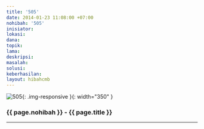 ```yaml
---
title: '505'
date: 2014-01-23 11:08:00 +07:00
nohibah: '505'
inisiator: 
lokasi: 
dana: 
topik: 
lama: 
deskripsi: 
masalah: 
solusi: 
keberhasilan: 
layout: hibahcmb
---
```


![505](/static/img/hibahcmb/505.png){: .img-responsive }{: width="350" }

### {{ page.nohibah }} - {{ page.title }}

---
